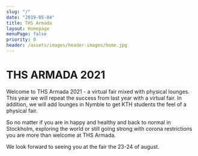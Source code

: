 ```yaml
---
slug: "/"
date: "2019-05-04"
title: THS Armada
layout: Homepage
menuPage: false
priority: 0
header: /assets/images/header-images/home.jpg
---
```


# THS ARMADA 2021
Welcome to THS Armada 2021 - a virtual fair mixed with physical lounges. 
This year we will repeat the success from last year with a virtual fair. In addition, we will add lounges in Nymble to get KTH students the feel of a physical fair. 

So no matter if you are in happy and healthy and back to normal in Stockholm, exploring the world or still going strong with corona restrictions you are more than welcome at THS Armada. 

We look forward to seeing you at the fair the 23-24 of august. 